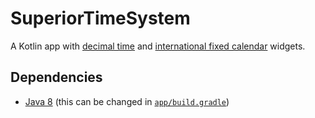 # SuperiorTimeSystem
A Kotlin app with [decimal time](https://en.wikipedia.org/wiki/Decimal_time) and [international fixed calendar](https://en.wikipedia.org/wiki/International_Fixed_Calendar) widgets.

## Dependencies
- [Java 8](https://www.oracle.com/java/technologies/java8.html) (this can be changed in [`app/build.gradle`](https://github.com/vivian-dai/SuperiorTimeSystem/blob/main/app/build.gradle#L9))
